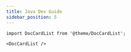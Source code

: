 ```yaml
---
title: Java Dev Guide
sidebar_position: 5
---
```


```mdx-code-block
import DocCardList from '@theme/DocCardList';

<DocCardList />
```
